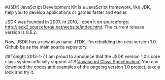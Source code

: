 #JSDK JavaScript Development Kit
is a JavaScript framework, like JDK, help you to develop applications or games faster and easier. 

JSDK was founded in 2007. In 2010, I open it on sourceforge: http://jsdk2.sourceforge.net/website/index.html. The current release version is 0.6.2.

Now, JSDK has a new alias name JTDK. I'm rebuilding the next version 1.0. Github be as the main source repository.

##Tonight 2013-1-7
I am proud to announce that the JSDK version 1.0‘s core class system officially support JCS([Javascript Class Specification](https://github.com/fch415/jtdk/blob/master/jcs_en.md)).You can download the codes and examples of the ongoing version 1.0 project, take a look and try it.

